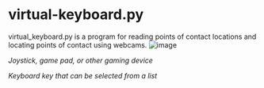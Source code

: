 # virtual-keyboard.py
virtual_keyboard.py is a program for reading points of contact locations and locating points of contact using webcams.
![image](https://user-images.githubusercontent.com/119116574/230627020-6b047ea2-4561-4810-bd68-5656f4d03d55.png)


*Joystick, game pad, or other gaming device*

*Keyboard key that can be selected from a list*
